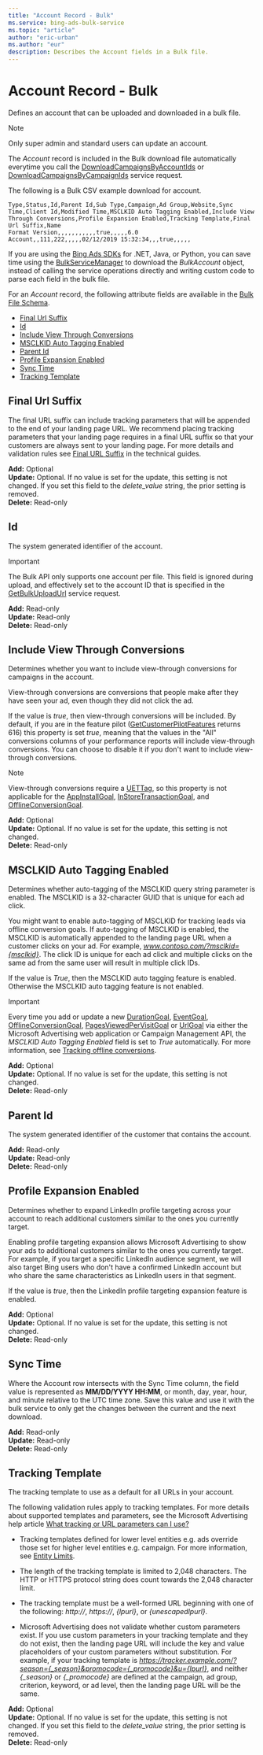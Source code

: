 ```yaml
---
title: "Account Record - Bulk"
ms.service: bing-ads-bulk-service
ms.topic: "article"
author: "eric-urban"
ms.author: "eur"
description: Describes the Account fields in a Bulk file.
---
```

# Account Record - Bulk
Defines an account that can be uploaded and downloaded in a bulk file.   

> [!NOTE]
> Only super admin and standard users can update an account.

The *Account* record is included in the Bulk download file automatically everytime you call the [DownloadCampaignsByAccountIds](downloadcampaignsbyaccountids.md) or [DownloadCampaignsByCampaignIds](downloadcampaignsbycampaignids.md) service request. 

The following is a Bulk CSV example download for account. 

```csv
Type,Status,Id,Parent Id,Sub Type,Campaign,Ad Group,Website,Sync Time,Client Id,Modified Time,MSCLKID Auto Tagging Enabled,Include View Through Conversions,Profile Expansion Enabled,Tracking Template,Final Url Suffix,Name
Format Version,,,,,,,,,,,true,,,,,6.0
Account,,111,222,,,,,02/12/2019 15:32:34,,,true,,,,,
```

If you are using the [Bing Ads SDKs](../guides/client-libraries.md) for .NET, Java, or Python, you can save time using the [BulkServiceManager](../guides/sdk-bulk-service-manager.md) to download the *BulkAccount* object, instead of calling the service operations directly and writing custom code to parse each field in the bulk file. 

For an *Account* record, the following attribute fields are available in the [Bulk File Schema](bulk-file-schema.md). 

- [Final Url Suffix](#finalurlsuffix)
- [Id](#id)
- [Include View Through Conversions](#includeviewthroughconversions)
- [MSCLKID Auto Tagging Enabled](#msclkidautotaggingenabled)
- [Parent Id](#parentid)
- [Profile Expansion Enabled](#profileexpansionenabled)
- [Sync Time](#synctime)
- [Tracking Template](#trackingtemplate)

## <a name="finalurlsuffix"></a>Final Url Suffix
The final URL suffix can include tracking parameters that will be appended to the end of your landing page URL. We recommend placing tracking parameters that your landing page requires in a final URL suffix so that your customers are always sent to your landing page. For more details and validation rules see [Final URL Suffix](../guides/url-tracking-upgraded-urls.md#finalurlsuffixvalidation) in the technical guides. 

**Add:** Optional  
**Update:** Optional. If no value is set for the update, this setting is not changed. If you set this field to the *delete_value* string, the prior setting is removed.  
**Delete:** Read-only  

## <a name="id"></a>Id
The system generated identifier of the account.

> [!IMPORTANT]
> The Bulk API only supports one account per file. This field is ignored during upload, and effectively set to the account ID that is specified in the [GetBulkUploadUrl](../bulk-service/getbulkuploadurl.md) service request.

**Add:** Read-only  
**Update:** Read-only  
**Delete:** Read-only  

## <a name="includeviewthroughconversions"></a>Include View Through Conversions
Determines whether you want to include view-through conversions for campaigns in the account. 

View-through conversions are conversions that people make after they have seen your ad, even though they did not click the ad.

If the value is *true*, then view-through conversions will be included. By default, if you are in the feature pilot ([GetCustomerPilotFeatures](../customer-management-service/getcustomerpilotfeatures.md) returns 616) this property is set *true*, meaning that the values in the "All" conversions columns of your performance reports will include view-through conversions. You can choose to disable it if you don't want to include view-through conversions. 

> [!NOTE]
> View-through conversions require a [UETTag](../campaign-management-service/uettag.md), so this property is not applicable for the [AppInstallGoal](../campaign-management-service/appinstallgoal.md), [InStoreTransactionGoal](../campaign-management-service/instoretransactiongoal.md), and [OfflineConversionGoal](../campaign-management-service/offlineconversiongoal.md). 

**Add:** Optional  
**Update:** Optional. If no value is set for the update, this setting is not changed.    
**Delete:** Read-only  

## <a name="msclkidautotaggingenabled"></a>MSCLKID Auto Tagging Enabled
Determines whether auto-tagging of the MSCLKID query string parameter is enabled. The MSCLKID is a 32-character GUID that is unique for each ad click.

You might want to enable auto-tagging of MSCLKID for tracking leads via offline conversion goals. If auto-tagging of MSCLKID is enabled, the MSCLKID is automatically appended to the landing page URL when a customer clicks on your ad. For example, *www.contoso.com/?msclkid={msclkid}*. The click ID is unique for each ad click and multiple clicks on the same ad from the same user will result in multiple click IDs.

If the value is *True*, then the MSCLKID auto tagging feature is enabled. Otherwise the MSCLKID auto tagging feature is not enabled.

> [!IMPORTANT]
> Every time you add or update a new [DurationGoal](../campaign-management-service/durationgoal.md), [EventGoal](../campaign-management-service/eventgoal.md), [OfflineConversionGoal](../campaign-management-service/offlineconversiongoal.md), [PagesViewedPerVisitGoal](../campaign-management-service/pagesviewedpervisitgoal.md) or [UrlGoal](../campaign-management-service/urlgoal.md) via either the Microsoft Advertising web application or Campaign Management API, the *MSCLKID Auto Tagging Enabled* field is set to *True* automatically. For more information, see [Tracking offline conversions](https://help.ads.microsoft.com/#apex/3/en/56852/2).

**Add:** Optional  
**Update:** Optional. If no value is set for the update, this setting is not changed.    
**Delete:** Read-only  

## <a name="parentid"></a>Parent Id
The system generated identifier of the customer that contains the account.

**Add:** Read-only  
**Update:** Read-only  
**Delete:** Read-only  

## <a name="profileexpansionenabled"></a>Profile Expansion Enabled
Determines whether to expand LinkedIn profile targeting across your account to reach additional customers similar to the ones you currently target. 

Enabling profile targeting expansion allows Microsoft Advertising to show your ads to additional customers similar to the ones you currently target. For example, if you target a specific LinkedIn audience segment, we will also target Bing users who don't have a confirmed LinkedIn account but who share the same characteristics as LinkedIn users in that segment. 

If the value is *true*, then the LinkedIn profile targeting expansion feature is enabled. 

**Add:** Optional  
**Update:** Optional. If no value is set for the update, this setting is not changed.    
**Delete:** Read-only  

## <a name="synctime"></a>Sync Time
Where the Account row intersects with the Sync Time column, the field value is represented as **MM/DD/YYYY HH:MM**, or month, day, year, hour, and minute relative to the UTC time zone. Save this value and use it with the bulk service to only get the changes between the current and the next download.

**Add:** Read-only  
**Update:** Read-only  
**Delete:** Read-only  

## <a name="trackingtemplate"></a>Tracking Template
The tracking template to use as a default for all URLs in your account.

The following validation rules apply to tracking templates. For more details about supported templates and parameters, see the Microsoft Advertising help article [What tracking or URL parameters can I use?](https://help.ads.microsoft.com/#apex/3/en/56799/2)

- Tracking templates defined for lower level entities e.g. ads override those set for higher level entities e.g. campaign. For more information, see [Entity Limits](../guides/entity-hierarchy-limits.md).

- The length of the tracking template is limited to 2,048 characters. The HTTP or HTTPS protocol string does count towards the 2,048 character limit.

- The tracking template must be a well-formed URL beginning with one of the following: *http://*, *https://*, *{lpurl}*, or *{unescapedlpurl}*. 

- Microsoft Advertising does not validate whether custom parameters exist. If you use custom parameters in your tracking template and they do not exist, then the landing page URL will include the key and value placeholders of your custom parameters without substitution. For example, if your tracking template is *https://tracker.example.com/?season={_season}&promocode={_promocode}&u={lpurl}*, and neither *{_season}* or *{_promocode}* are defined at the campaign, ad group, criterion, keyword, or ad level, then the landing page URL will be the same.

**Add:** Optional  
**Update:** Optional. If no value is set for the update, this setting is not changed. If you set this field to the *delete_value* string, the prior setting is removed.  
**Delete:** Read-only  



